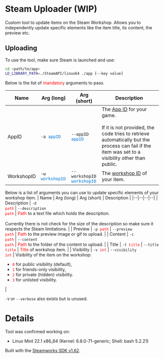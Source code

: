 # Steam Uploader (WIP)
Custom tool to update items on the Steam Workshop. Allows you to independently update specific elements like the item title, its content, the preview etc.

## Uploading
To use the tool, make sure Steam is launched and use:
```bash
cd <path/to/app>
LD_LIBRARY_PATH=./SteamAPI/linux64 ./app [--key value]
```
Below is the list of <span style="color: red">mandatory</span> arguments to pass.

| Name | Arg (long) | Arg (short) | Description |
|--|--|--|--|
| AppID | <code>-a <span style="color:#0074D9">appID</span></code> | <code>--appID <span style="color:#0074D9">appID</span></code> | The [App ID](https://pzwiki.net/wiki/App_ID) for your game. <BR><BR> If it is not provided, the code tries to retrieve automatically but the process can fail if the item was set to a visibility other than public. |
| WorkshopID | <code>-w <span style="color:#0074D9">workshopID</span></code> | <code>--workshopID <span style="color:#0074D9">workshopID</span></code> | The [workshop ID](https://pzwiki.net/wiki/Workshop_ID) of your item. |

Below is a list of arguments you can use to update specific elements of your workshop item.
| Name | Arg (long) | Arg (short) | Description |
|--|--|--|--|
| Description | <code>-d <span style="color:red">path</span></code> | <code>--description <span style="color:red">path</span></code> | <span style="color:red">Path</span> to a text file which holds the description. <BR><BR> Currently there is not check for the size of the description so make sure it respects the Steam limitations. |
| Preview | <code>-p <span style="color:red">path</span></code> | <code>--preview <span style="color:red">path</span></code> | <span style="color:red">Path</span> to the preview image or gif to upload. |
| Content | <code>-c <span style="color:red">path</span></code> | <code>--content <span style="color:red">path</span></code> | <span style="color:red">Path</span> to the folder of the content to upload. |
| Title | <code>-t <span style="color:red">title</span></code> | <code>--title <span style="color:red">title</span></code> | <span style="color:red">Title</span> of workshop item. |
| Visibility | <code>-v <span style="color:red">int</span></code> | <code>--visibility <span style="color:red">int</span></code> | Visibility of the item on the workshop: <ul> <li><code><span style="color:red">0</span></code> for public visibility (default),</li> <li><code><span style="color:red">1</span></code> for friends-only visibility,</li> <li><code><span style="color:red">2</span></code> for private (hidden) visibility.</li> <li><code><span style="color:red">3</span></code> for unlisted visibility.</li> </ul> |

`-V` or `--verbose` also exists but is unused.

# Details
Tool was confirmed working on:
- Linux Mint 22.1 x86_64 (Kernel: 6.8.0-71-generic; Shell: bash 5.2.21)

Built with the [Steamworks SDK v1.62](https://partner.steamgames.com/doc/sdk).